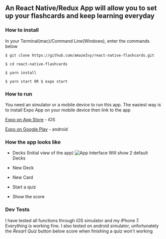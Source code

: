 ## An React Native/Redux App will allow you to set up your flashcards and keep learning everyday

### How to install
In your Terminal(mac)/Command Line(Windows), enter the commands below

```
$ git clone https://github.com/amazeIvy/react-native-flashcards.git

$ cd react-native-flashcards

$ yarn install

$ yarn start OR $ expo start
```

### How to run
You need an simulator or a mobile device to run this app. The easiest way is to install Expo App on your mobile device then link to the app

[Expo on App Store](https://itunes.apple.com/us/app/expo-client/id982107779) - iOS

[Expo on Google Play](https://play.google.com/store/apps/details?id=host.exp.exponent) - android

### How the app looks like
- Decks (Initial view of the app)
![App Interface](https://amazeivy.github.io/react-native-flashcards/screen_shots/Decks-List.png)
Will show 2 default Decks

- New Deck
- New Card
- Start a quiz
- Show the score

### Dev Tests
I have tested all functions through iOS simulator and my iPhone 7. Everything is working fine.
I also tested on android simulator, unfortunately the *Resart Quiz* button below score when finishing a quiz won't working